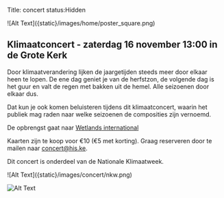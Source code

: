 Title: concert
status:Hidden

<side-block>
  <side-content>
![Alt Text]({static}/images/home/poster_square.png)
  </side-content>
</side-block>


## Klimaatconcert - zaterdag 16 november 13:00 in de Grote Kerk

Door klimaatverandering lijken de jaargetijden steeds meer door elkaar heen te lopen. De ene dag geniet je van de herfstzon, de volgende dag is het guur en valt de regen met bakken uit de hemel. Alle seizoenen door elkaar dus.

Dat kun je ook komen beluisteren tijdens dit klimaatconcert, waarin het publiek mag raden naar welke seizoenen de composities zijn vernoemd.

De opbrengst gaat naar [Wetlands international](https://www.wetlands.org/)

Kaarten zijn te koop voor €10 (€5 met korting). Graag reserveren door te mailen naar concert@his.ke.

Dit concert is onderdeel van de Nationale Klimaatweek.

<side-block>
  <side-content>
![Alt Text]({static}/images/concert/nkw.png)
  </side-content>
</side-block>


![Alt Text]({static}/images/concert/concert.jpg)
